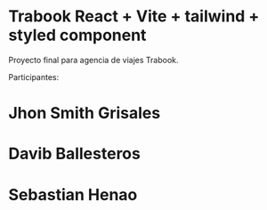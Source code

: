 # Trabook React + Vite + tailwind + styled component

Proyecto final para agencia de viajes Trabook. 

Participantes:
# Jhon Smith Grisales 
# Davib Ballesteros
# Sebastian Henao


